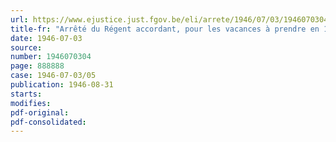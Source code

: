 ```yaml
---
url: https://www.ejustice.just.fgov.be/eli/arrete/1946/07/03/1946070304/justel
title-fr: "Arrêté du Régent accordant, pour les vacances à prendre en 1946, une rémunération complémentaire de vacances aux travailleurs de l'industrie de la réparation de navires du port d'Anvers"
date: 1946-07-03
source:
number: 1946070304
page: 888888
case: 1946-07-03/05
publication: 1946-08-31
starts:
modifies:
pdf-original:
pdf-consolidated:
---
```


